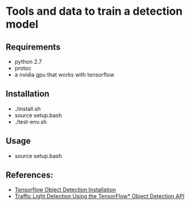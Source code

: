 # Tools and data to train a detection model


## Requirements

- python 2.7
- protoc
- a nvidia gpu that works with tensorflow

## Installation

- ./install.sh
- source setup.bash
- ./test-env.sh

## Usage

- source setup.bash

## References:
- [Tensorflow Object Detection Installation](https://github.com/tensorflow/models/blob/master/research/object_detection/g3doc/installation.md)
- [Traffic Light Detection Using the TensorFlow* Object Detection API](https://software.intel.com/en-us/articles/traffic-light-detection-using-the-tensorflow-object-detection-api)
